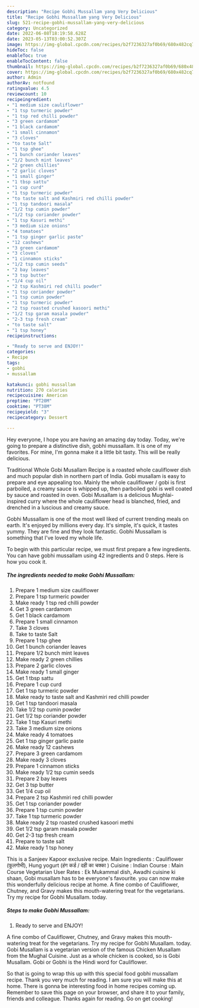 ```yaml
---
description: "Recipe Gobhi Mussallam yang Very Delicious"
title: "Recipe Gobhi Mussallam yang Very Delicious"
slug: 521-recipe-gobhi-mussallam-yang-very-delicious
category: Uncategorized
date: 2022-06-08T18:19:58.628Z
date: 2023-05-13T03:00:52.307Z
image: https://img-global.cpcdn.com/recipes/b2f7236327af0b69/680x482cq70/gobhi-mussallam-recipe-main-photo.jpg
hideToc: false
enableToc: true
enableTocContent: false
thumbnail: https://img-global.cpcdn.com/recipes/b2f7236327af0b69/680x482cq70/gobhi-mussallam-recipe-main-photo.jpg
cover: https://img-global.cpcdn.com/recipes/b2f7236327af0b69/680x482cq70/gobhi-mussallam-recipe-main-photo.jpg
author: Admin
authorAv: notfound
ratingvalue: 4.5
reviewcount: 10
recipeingredient:
- "1 medium size cauliflower"
- "1 tsp turmeric powder"
- "1 tsp red chilli powder"
- "3 green cardamom"
- "1 black cardamom"
- "1 small cinnamon"
- "3 cloves"
- "to taste Salt"
- "1 tsp ghee"
- "1 bunch coriander leaves"
- "1/2 bunch mint leaves"
- "2 green chillies"
- "2 garlic cloves"
- "1 small ginger"
- "1 tbsp sattu"
- "1 cup curd"
- "1 tsp turmeric powder"
- "to taste salt and Kashmiri red chilli powder"
- "1 tsp tandoori masala"
- "1/2 tsp cumin powder"
- "1/2 tsp coriander powder"
- "1 tsp Kasuri methi"
- "3 medium size onions"
- "4 tomatoes"
- "1 tsp ginger garlic paste"
- "12 cashews"
- "3 green cardamom"
- "3 cloves"
- "1 cinnamon sticks"
- "1/2 tsp cumin seeds"
- "2 bay leaves"
- "3 tsp butter"
- "1/4 cup oil"
- "2 tsp Kashmiri red chilli powder"
- "1 tsp coriander powder"
- "1 tsp cumin powder"
- "1 tsp turmeric powder"
- "2 tsp roasted crushed kasoori methi"
- "1/2 tsp garam masala powder"
- "2-3 tsp fresh cream"
- "to taste salt"
- "1 tsp honey"
recipeinstructions:

- "Ready to serve and ENJOY!"
categories:
- Recipe
tags:
- gobhi
- mussallam

katakunci: gobhi mussallam 
nutrition: 270 calories
recipecuisine: American
preptime: "PT20M"
cooktime: "PT38M"
recipeyield: "3"
recipecategory: Dessert

---
```



Hey everyone, I hope you are having an amazing day today. Today, we're going to prepare a distinctive dish, gobhi mussallam. It is one of my favorites. For mine, I'm gonna make it a little bit tasty. This will be really delicious.

Traditional Whole Gobi Musallam Recipe is a roasted whole cauliflower dish and much popular dish in northern part of India. Gobi musallam is easy to prepare and eye appealing too. Mainly the whole cauliflower / gobi is first parboiled, a creamy sauce is whipped up, then parboiled gobi is well coated by sauce and roasted in oven. Gobi Musallam is a delicious Mughlai-inspired curry where the whole cauliflower head is blanched, fried, and drenched in a luscious and creamy sauce.

Gobhi Mussallam is one of the most well liked of current trending meals on earth. It's enjoyed by millions every day. It's simple, it's quick, it tastes yummy. They are fine and they look fantastic. Gobhi Mussallam is something that I've loved my whole life.


To begin with this particular recipe, we must first prepare a few ingredients. You can have gobhi mussallam using 42 ingredients and 0 steps. Here is how you cook it.

<!--inarticleads1-->

##### The ingredients needed to make Gobhi Mussallam:

1. Prepare 1 medium size cauliflower
1. Prepare 1 tsp turmeric powder
1. Make ready 1 tsp red chilli powder
1. Get 3 green cardamom
1. Get 1 black cardamom
1. Prepare 1 small cinnamon
1. Take 3 cloves
1. Take to taste Salt
1. Prepare 1 tsp ghee
1. Get 1 bunch coriander leaves
1. Prepare 1/2 bunch mint leaves
1. Make ready 2 green chillies
1. Prepare 2 garlic cloves
1. Make ready 1 small ginger
1. Get 1 tbsp sattu
1. Prepare 1 cup curd
1. Get 1 tsp turmeric powder
1. Make ready to taste salt and Kashmiri red chilli powder
1. Get 1 tsp tandoori masala
1. Take 1/2 tsp cumin powder
1. Get 1/2 tsp coriander powder
1. Take 1 tsp Kasuri methi
1. Take 3 medium size onions
1. Make ready 4 tomatoes
1. Get 1 tsp ginger garlic paste
1. Make ready 12 cashews
1. Prepare 3 green cardamom
1. Make ready 3 cloves
1. Prepare 1 cinnamon sticks
1. Make ready 1/2 tsp cumin seeds
1. Prepare 2 bay leaves
1. Get 3 tsp butter
1. Get 1/4 cup oil
1. Prepare 2 tsp Kashmiri red chilli powder
1. Get 1 tsp coriander powder
1. Prepare 1 tsp cumin powder
1. Take 1 tsp turmeric powder
1. Make ready 2 tsp roasted crushed kasoori methi
1. Get 1/2 tsp garam masala powder
1. Get 2-3 tsp fresh cream
1. Prepare to taste salt
1. Make ready 1 tsp honey


This is a Sanjeev Kapoor exclusive recipe. Main Ingredients : Cauliflower (फूलगोभी), Hung yogurt (हंग कर्ड / दही का चक्का ) Cuisine : Indian Course : Main Course Vegetarian User Rates : Ek Mukammal dish, Awadhi cuisine ki shaan, Gobi musallam has to be everyone&#39;s favourite. you can now make this wonderfully delicious recipe at home. A fine combo of Cauliflower, Chutney, and Gravy makes this mouth-watering treat for the vegetarians. Try my recipe for Gobhi Musallam. today. 

<!--inarticleads2-->

##### Steps to make Gobhi Mussallam:


1. Ready to serve and ENJOY!

A fine combo of Cauliflower, Chutney, and Gravy makes this mouth-watering treat for the vegetarians. Try my recipe for Gobhi Musallam. today. Gobi Musallam is a vegetarian version of the famous Chicken Musallam from the Mughal Cuisine. Just as a whole chicken is cooked, so is Gobi Musallam. Gobi or Gobhi is the Hindi word for Cauliflower. 

So that is going to wrap this up with this special food gobhi mussallam recipe. Thank you very much for reading. I am sure you will make this at home. There is gonna be interesting food in home recipes coming up. Remember to save this page on your browser, and share it to your family, friends and colleague. Thanks again for reading. Go on get cooking!
